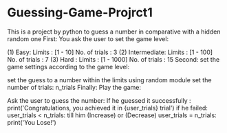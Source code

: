 # Guessing-Game-Projrct1
This is a project by python to guess a number in comparative with a hidden random one
First: You ask the user to set the game level:

(1) Easy:
Limits : [1 - 10]
No. of trials : 3
(2) Intermediate:
Limits : [1 - 100]
No. of trials : 7
(3) Hard :
Limits : [1 - 1000]
No. of trials : 15
Second: set the game settings according to the game level:

set the guess to a number within the limits using random module
set the number of trials: n_trials
Finally: Play the game:

Ask the user to guess the number:
If he guessed it successfully : print('Congratulations, you achieved it in {user_trials} trial')
if he failed:
user_trials < n_trials: till him (Increase) or (Decrease)
user_trials = n_trials: print('You Lose!')
